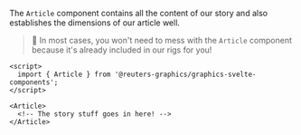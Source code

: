 The `Article` component contains all the content of our story and also establishes the dimensions of our article well.

> 📌 In most cases, you won't need to mess with the `Article` component because it's already included in our rigs for you!

```svelte
<script>
  import { Article } from '@reuters-graphics/graphics-svelte-components';
</script>

<Article>
  <!-- The story stuff goes in here! -->
</Article>
```
